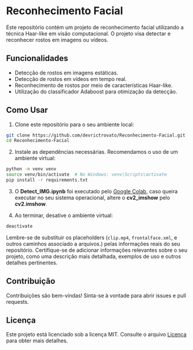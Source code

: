 # Reconhecimento Facial

Este repositório contém um projeto de reconhecimento facial utilizando a técnica Haar-like em visão computacional. O projeto visa detectar e reconhecer rostos em imagens ou vídeos.

## Funcionalidades

- Detecção de rostos em imagens estáticas.
- Detecção de rostos em vídeos em tempo real.
- Reconhecimento de rostos por meio de características Haar-like.
- Utilização do classificador Adaboost para otimização da detecção.

## Como Usar

1. Clone este repositório para o seu ambiente local:

```bash
git clone https://github.com/devrictrovato/Reconhecimento-Facial.git
cd Reconhecimento-Facial
```

2. Instale as dependências necessárias. Recomendamos o uso de um ambiente virtual:

```bash
python -m venv venv
source venv/bin/activate  # No Windows: venv\Scripts\activate
pip install -r requirements.txt
```

3. O **Detect_IMG.ipynb** foi executado pelo [Google Colab](https://colab.research.google.com), caso queira executar no seu sistema operacional, altere o **cv2_imshow** pelo **cv2.imshow**.

4. Ao terminar, desative o ambiente virtual:

```bash
deactivate
```

Lembre-se de substituir os placeholders (`clip.mp4`, `frontalface.xml`, e outros caminhos associado a arquivos.) pelas informações reais do seu repositório. Certifique-se de adicionar informações relevantes sobre o seu projeto, como uma descrição mais detalhada, exemplos de uso e outros detalhes pertinentes.

## Contribuição

Contribuições são bem-vindas! Sinta-se à vontade para abrir issues e pull requests.

## Licença

Este projeto está licenciado sob a licença MIT. Consulte o arquivo [Licença](https://github.com/devrictrovato/Reconhecimento-Facial/blob/main/LICENSE) para obter mais detalhes.